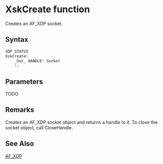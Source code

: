 # XskCreate function

Creates an AF_XDP socket.

## Syntax

```C
XDP_STATUS
XskCreate(
    _Out_ HANDLE* Socket
    );
```

## Parameters

TODO

## Remarks

Creates an AF_XDP socket object and returns a handle to it. To close the socket object, call CloseHandle.

## See Also

[AF_XDP](../afxdp.md)
